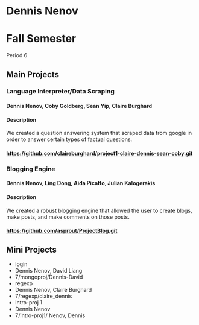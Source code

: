 Dennis Nenov
==========

# Fall Semester
Period 6

## Main Projects

### Language Interpreter/Data Scraping
#### Dennis Nenov, Coby Goldberg, Sean Yip, Claire Burghard
#### Description
We created a question answering system that scraped data from google in order to answer certain types of factual questions.
#### https://github.com/claireburghard/project1-claire-dennis-sean-coby.git

### Blogging Engine
#### Dennis Nenov, Ling Dong, Aida Picatto, Julian Kalogerakis
#### Description
We created a robust blogging engine that allowed the user to create blogs, make posts, and make comments on those posts.
#### https://github.com/asprout/ProjectBlog.git

## Mini Projects

 * login
  * Dennis Nenov, David Liang
  * 7/mongoproj/Dennis-David
 * regexp
  * Dennis Nenov, Claire Burghard
  * 7/regexp/claire_dennis
 * intro-proj 1
  * Dennis Nenov
  *  7/intro-proj1/ Nenov, Dennis


